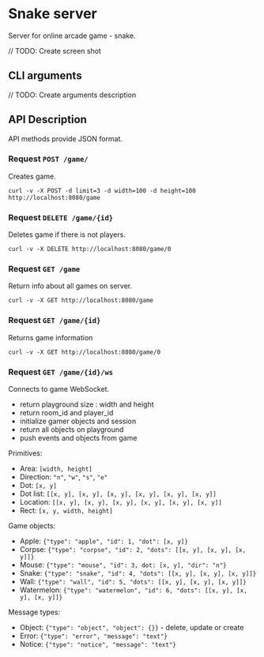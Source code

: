 
# Snake server

Server for online arcade game - snake.

// TODO: Create screen shot

## CLI arguments

// TODO: Create arguments description

## API Description

API methods provide JSON format.

### Request `POST /game/`

Creates game.

```
curl -v -X POST -d limit=3 -d width=100 -d height=100 http://localhost:8080/game
```

### Request `DELETE /game/{id}`

Deletes game if there is not players.

```
curl -v -X DELETE http://localhost:8080/game/0
```

### Request `GET /game`

Return info about all games on server.

```
curl -v -X GET http://localhost:8080/game
```

### Request `GET /game/{id}`

Returns game information

```
curl -v -X GET http://localhost:8080/game/0
```

### Request `GET /game/{id}/ws`

Connects to game WebSocket.

* return playground size : width and height
* return room_id and player_id
* initialize gamer objects and session
* return all objects on playground
* push events and objects from game

Primitives:

* Area: `[width, height]`
* Direction: `"n"`, `"w"`, `"s"`, `"e"`
* Dot: `[x, y]`
* Dot list: `[[x, y], [x, y], [x, y], [x, y], [x, y], [x, y]]`
* Location: `[[x, y], [x, y], [x, y], [x, y], [x, y], [x, y]]`
* Rect: `[x, y, width, height]`

Game objects:

* Apple: `{"type": "apple", "id": 1, "dot": [x, y]}`
* Corpse: `{"type": "corpse", "id": 2, "dots": [[x, y], [x, y], [x, y]]}`
* Mouse: `{"type": "mouse", "id": 3, dot: [x, y], "dir": "n"}`
* Snake: `{"type": "snake", "id": 4, "dots": [[x, y], [x, y], [x, y]]}`
* Wall: `{"type": "wall", "id": 5, "dots": [[x, y], [x, y], [x, y]]}`
* Watermelon: `{"type": "watermelon", "id": 6, "dots": [[x, y], [x, y], [x, y]]}`

Message types:

* Object: `{"type": "object", "object": {}}` - delete, update or create
* Error: `{"type": "error", "message": "text"}`
* Notice: `{"type": "notice", "message": "text"}`
